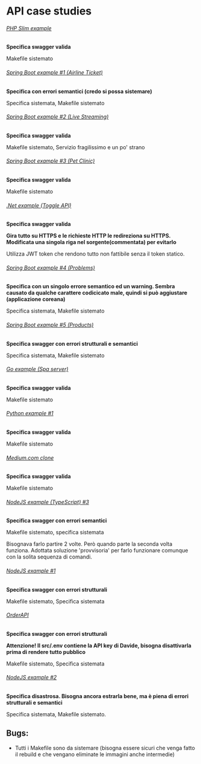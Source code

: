 # API case studies

###### [PHP Slim example](https://github.com/maurobonfietti/rest-api-slim-php)
**Specifica swagger valida**

Makefile sistemato

###### [Spring Boot example \#1 \(Airline Ticket\)](https://github.com/erhanhepyasar/SpringBoot-Rest-App-AirlineTicket)
**Specifica con errori semantici (credo si possa sistemare)**

Specifica sistemata, Makefile sistemato

###### [Spring Boot example \#2 \(Live Streaming\)](https://github.com/attacomsian/live-streaming)
**Specifica swagger valida**

Makefile sistemato, Servizio fragilissimo e un po' strano

###### [Spring Boot example \#3 \(Pet Clinic\)](https://github.com/spring-petclinic/spring-petclinic-rest)
**Specifica swagger valida**

Makefile sistemato

###### [.Net example \(Toggle API\)](https://github.com/pdonatilio/ToggleAPI)
**Specifica swagger valida**

**Gira tutto su HTTPS e le richieste HTTP le redireziona su HTTPS. Modificata una singola riga nel sorgente(commentata) per evitarlo**

Utilizza JWT token che rendono tutto non fattibile senza il token statico.

###### [Spring Boot example \#4 \(Problems\)](https://github.com/medovuk/spring-boot-restful-api-example)
**Specifica con un singolo errore semantico ed un warning. Sembra causato da qualche carattere codicicato male, quindi si può aggiustare (applicazione coreana)**

Specifica sistemata, Makefile sistemato

###### [Spring Boot example \#5 \(Products\)](https://github.com/abhishek70/spring-boot-docker-rest-api)
**Specifica swagger con errori strutturali e semantici**

Specifica sistemata, Makefile sistemato

###### [Go example \(Spa server\)](https://github.com/emrachid/widgets-spa-server)
**Specifica swagger valida**

Makefile sistemato

###### [Python example \#1](https://github.com/thomaxxl/safrs)
**Specifica swagger valida**

Makefile sistemato

###### [Medium.com clone](https://github.com/gothinkster/laravel-realworld-example-app)
**Specifica swagger valida**

Makefile sistemato

###### [NodeJS example \(TypeScript\) \#3](https://github.com/mateusconstanzo/express-typeorm-typescript)
**Specifica swagger con errori semantici**

Makefile sistemato, specifica sistemata

Bisognava farlo partire 2 volte. Però quando parte la seconda volta funziona. Adottata soluzione 'provvisoria' per farlo funzionare comunque con la solita sequenza di comandi.

###### [NodeJS example \#1](https://github.com/lucianopereira86/CRUD-NodeJS-Sequelize-Swagger-MySQL)
**Specifica swagger con errori strutturali**

Makefile sistemato, Specifica sistemata

###### [OrderAPI](https://github.com/jainsiddharth21/OrderAPI)
**Specifica swagger con errori strutturali**

**Attenzione! Il src/.env contiene la API key di Davide, bisogna disattivarla prima di rendere tutto pubblico**

Makefile sistemato, Specifica sistemata

###### [NodeJS example \#2](https://github.com/carlos-illobre/node-express-swagger-docker-sequelizer)
**Specifica disastrosa. Bisogna ancora estrarla bene, ma è piena di errori strutturali e semantici**

Specifica sistemata, Makefile sistemato.


## Bugs:
- Tutti i Makefile sono da sistemare (bisogna essere sicuri che venga fatto il rebuild e che vengano eliminate le immagini anche intermedie)
